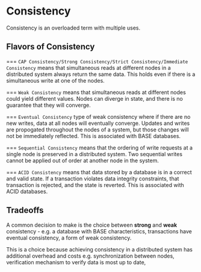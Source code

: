 # Consistency

Consistency is an overloaded term with multiple uses.

## Flavors of Consistency

=== `CAP Consistency/Strong Consistency/Strict Consistency/Immediate Consistency`
means that simultaneous reads at different nodes in a distributed system always return the same data. This holds even if there is a simultaneous write at one of the nodes.

=== `Weak Consistency`
    means that simultaneous reads at different nodes could yield different values. Nodes can diverge in state, and there is no guarantee that they will converge.

=== `Eventual Consistency`
    type of weak consistency where if there are no new writes, data at all nodes will eventually converge. Updates and writes are propogated throughout the nodes of a system, but those changes will not be immediately reflected. This is associated with BASE databases.

=== `Sequential Consistency`
    means that the ordering of write requests at a single node is preserved in a distributed system. Two sequential writes cannot be applied out of order at another node in the system.

=== `ACID Consistency`
    means that data stored by a database is in a correct and valid state. If a transaction violates data integrity constraints, that transaction is rejected, and the state is reverted. This is associated with ACID databases.

## Tradeoffs

A common decision to make is the choice between **strong** and **weak** consistency - e.g. a database with BASE characteristics, transactions have eventual consistency, a form of weak consistency.

This is a choice because achieving consistency in a distributed system has additional overhead and costs e.g. synchronization between nodes, verification mechanism to verify data is most up to date,
